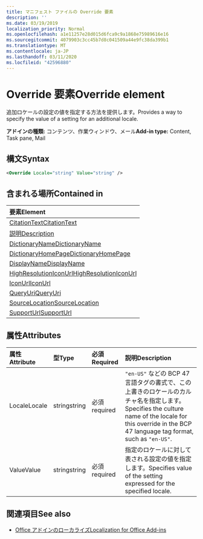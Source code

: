 ```yaml
---
title: マニフェスト ファイルの Override 要素
description: ''
ms.date: 03/19/2019
localization_priority: Normal
ms.openlocfilehash: a1e11257e28d015d6fca9c9a1868e75989616e16
ms.sourcegitcommit: 4079903c3cc45b7d8c041509a44e9fc38da399b1
ms.translationtype: MT
ms.contentlocale: ja-JP
ms.lasthandoff: 03/11/2020
ms.locfileid: "42596880"
---
```

# <a name="override-element"></a><span data-ttu-id="e2eff-102">Override 要素</span><span class="sxs-lookup"><span data-stu-id="e2eff-102">Override element</span></span>

<span data-ttu-id="e2eff-103">追加ロケールの設定の値を指定する方法を提供します。</span><span class="sxs-lookup"><span data-stu-id="e2eff-103">Provides a way to specify the value of a setting for an additional locale.</span></span>

<span data-ttu-id="e2eff-104">**アドインの種類:** コンテンツ、作業ウィンドウ、メール</span><span class="sxs-lookup"><span data-stu-id="e2eff-104">**Add-in type:** Content, Task pane, Mail</span></span>

## <a name="syntax"></a><span data-ttu-id="e2eff-105">構文</span><span class="sxs-lookup"><span data-stu-id="e2eff-105">Syntax</span></span>

```XML
<Override Locale="string" Value="string" />
```

## <a name="contained-in"></a><span data-ttu-id="e2eff-106">含まれる場所</span><span class="sxs-lookup"><span data-stu-id="e2eff-106">Contained in</span></span>

|<span data-ttu-id="e2eff-107">**要素**</span><span class="sxs-lookup"><span data-stu-id="e2eff-107">**Element**</span></span>|
|:-----|
|[<span data-ttu-id="e2eff-108">CitationText</span><span class="sxs-lookup"><span data-stu-id="e2eff-108">CitationText</span></span>](citationtext.md)|
|[<span data-ttu-id="e2eff-109">説明</span><span class="sxs-lookup"><span data-stu-id="e2eff-109">Description</span></span>](description.md)|
|[<span data-ttu-id="e2eff-110">DictionaryName</span><span class="sxs-lookup"><span data-stu-id="e2eff-110">DictionaryName</span></span>](dictionaryname.md)|
|[<span data-ttu-id="e2eff-111">DictionaryHomePage</span><span class="sxs-lookup"><span data-stu-id="e2eff-111">DictionaryHomePage</span></span>](dictionaryhomepage.md)|
|[<span data-ttu-id="e2eff-112">DisplayName</span><span class="sxs-lookup"><span data-stu-id="e2eff-112">DisplayName</span></span>](displayname.md)|
|[<span data-ttu-id="e2eff-113">HighResolutionIconUrl</span><span class="sxs-lookup"><span data-stu-id="e2eff-113">HighResolutionIconUrl</span></span>](highresolutioniconurl.md)|
|[<span data-ttu-id="e2eff-114">IconUrl</span><span class="sxs-lookup"><span data-stu-id="e2eff-114">IconUrl</span></span>](iconurl.md)|
|[<span data-ttu-id="e2eff-115">QueryUri</span><span class="sxs-lookup"><span data-stu-id="e2eff-115">QueryUri</span></span>](queryuri.md)|
|[<span data-ttu-id="e2eff-116">SourceLocation</span><span class="sxs-lookup"><span data-stu-id="e2eff-116">SourceLocation</span></span>](sourcelocation.md)|
|[<span data-ttu-id="e2eff-117">SupportUrl</span><span class="sxs-lookup"><span data-stu-id="e2eff-117">SupportUrl</span></span>](supporturl.md)|

## <a name="attributes"></a><span data-ttu-id="e2eff-118">属性</span><span class="sxs-lookup"><span data-stu-id="e2eff-118">Attributes</span></span>

|<span data-ttu-id="e2eff-119">**属性**</span><span class="sxs-lookup"><span data-stu-id="e2eff-119">**Attribute**</span></span>|<span data-ttu-id="e2eff-120">**型**</span><span class="sxs-lookup"><span data-stu-id="e2eff-120">**Type**</span></span>|<span data-ttu-id="e2eff-121">**必須**</span><span class="sxs-lookup"><span data-stu-id="e2eff-121">**Required**</span></span>|<span data-ttu-id="e2eff-122">**説明**</span><span class="sxs-lookup"><span data-stu-id="e2eff-122">**Description**</span></span>|
|:-----|:-----|:-----|:-----|
|<span data-ttu-id="e2eff-123">Locale</span><span class="sxs-lookup"><span data-stu-id="e2eff-123">Locale</span></span>|<span data-ttu-id="e2eff-124">string</span><span class="sxs-lookup"><span data-stu-id="e2eff-124">string</span></span>|<span data-ttu-id="e2eff-125">必須</span><span class="sxs-lookup"><span data-stu-id="e2eff-125">required</span></span>|<span data-ttu-id="e2eff-126">`"en-US"` などの BCP 47 言語タグの書式で、この上書きのロケールのカルチャ名を指定します。</span><span class="sxs-lookup"><span data-stu-id="e2eff-126">Specifies the culture name of the locale for this override in the BCP 47 language tag format, such as  `"en-US"`.</span></span>|
|<span data-ttu-id="e2eff-127">Value</span><span class="sxs-lookup"><span data-stu-id="e2eff-127">Value</span></span>|<span data-ttu-id="e2eff-128">string</span><span class="sxs-lookup"><span data-stu-id="e2eff-128">string</span></span>|<span data-ttu-id="e2eff-129">必須</span><span class="sxs-lookup"><span data-stu-id="e2eff-129">required</span></span>|<span data-ttu-id="e2eff-130">指定のロケールに対して表される設定の値を指定します。</span><span class="sxs-lookup"><span data-stu-id="e2eff-130">Specifies value of the setting expressed for the specified locale.</span></span>|

## <a name="see-also"></a><span data-ttu-id="e2eff-131">関連項目</span><span class="sxs-lookup"><span data-stu-id="e2eff-131">See also</span></span>

- [<span data-ttu-id="e2eff-132">Office アドインのローカライズ</span><span class="sxs-lookup"><span data-stu-id="e2eff-132">Localization for Office Add-ins</span></span>](../../develop/localization.md)
